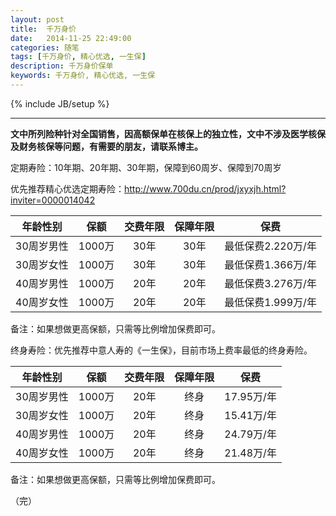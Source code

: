 ```yaml
---
layout: post
title:  千万身价
date:   2014-11-25 22:49:00
categories: 随笔
tags: [千万身价, 精心优选, 一生保]
description: 千万身价保单
keywords: 千万身价, 精心优选, 一生保
---
```

{% include JB/setup %}

---
**文中所列险种针对全国销售，因高额保单在核保上的独立性，文中不涉及医学核保及财务核保等问题，有需要的朋友，请联系博主。**

定期寿险：10年期、20年期、30年期，保障到60周岁、保障到70周岁

优先推荐精心优选定期寿险：http://www.700du.cn/prod/jxyxjh.html?inviter=0000014042

|年龄性别|保额|交费年限|保障年限|保费|
|:-:|:-:|:-:|:-:|:-:|
|30周岁男性|1000万|30年|30年|最低保费2.220万/年|
|30周岁女性|1000万|30年|30年|最低保费1.366万/年|
|40周岁男性|1000万|20年|20年|最低保费3.276万/年|
|40周岁女性|1000万|20年|20年|最低保费1.999万/年|

备注：如果想做更高保额，只需等比例增加保费即可。

终身寿险：优先推荐中意人寿的《一生保》，目前市场上费率最低的终身寿险。

|年龄性别|保额|交费年限|保障年限|保费|
|:-:|:-:|:-:|:-:|:-:|
|30周岁男性|1000万|20年|终身|17.95万/年|
|30周岁女性|1000万|20年|终身|15.41万/年|
|40周岁男性|1000万|20年|终身|24.79万/年|
|40周岁女性|1000万|20年|终身|21.48万/年|

备注：如果想做更高保额，只需等比例增加保费即可。

（完）

